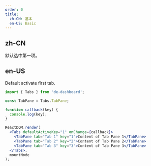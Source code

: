 ```yaml
---
order: 0
title:
  zh-CN: 基本
  en-US: Basic
---
```


## zh-CN

默认选中第一项。

## en-US

Default activate first tab.

````jsx
import { Tabs } from 'de-dashboard';

const TabPane = Tabs.TabPane;

function callback(key) {
  console.log(key);
}

ReactDOM.render(
  <Tabs defaultActiveKey="1" onChange={callback}>
    <TabPane tab="Tab 1" key="1">Content of Tab Pane 1</TabPane>
    <TabPane tab="Tab 2" key="2">Content of Tab Pane 2</TabPane>
    <TabPane tab="Tab 3" key="3">Content of Tab Pane 3</TabPane>
  </Tabs>,
  mountNode
);
````
